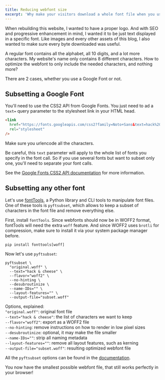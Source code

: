 ```yaml
---
title: Reducing webfont size
excerpt: 'Why make your visitors download a whole font file when you use only a subset of its characters?'
---
```


When rebuilding this website, I wanted to have a proper logo. And with SEO and progressive enhancement in mind, I wanted it to be just text displayed in a specific font.
Like images and every other assets of this blog, I also wanted to make sure every byte downloaded was useful.

A regular font contains all the alphabet, all 10 digits, and a lot more characters. My website's name only contains 8 different characters. How to optimize the webfont to only include the needed characters, and nothing more?

There are 2 cases, whether you use a Google Font or not.

## Subsetting a Google Font

You'll need to use the CSS2 API from Google Fonts. You just need to ad a `text=` query parameter to the stylesheet link in your HTML head.

```html
<link
  href="https://fonts.googleapis.com/css2?family=Noto+Sans&text=hack%20%26es"
  rel="stylesheet"
/>
```

Make sure you urlencode all the characters.

Be careful, this `text` parameter will apply to the whole list of fonts you specify in the font call. So if you use several fonts but want to subset only one, you'll need to separate your font calls.

See the [Google Fonts CSS2 API documentation](https://developers.google.com/fonts/docs/css2#optimizing_your_font_requests) for more information.

## Subsetting any other font

Let's use [fontTools](https://github.com/fonttools/fonttools), a Python library and CLI tools to manipulate font files. One of these tools is `pyftsubset`, which allows to keep a subset of characters in the font file and remove everything else.

First, install `fontTools`. Since webfonts should now be in WOFF2 format, fontTools will need the extra `woff` feature. And since WOFF2 uses `brotli` for compression, make sure to install it via your system package manager before.

```shell
pip install fonttools[woff]
```

Now let's use `pyftsubset`:

```shell
pyftsubset \
  "original.woff" \
  --text="hack & cheese" \
  --flavor="woff2" \
  --no-hinting \
  --desubroutinize \
  --name-IDs="" \
  --layout-features="" \
  --output-file="subset.woff"
```

Options, explained:<br>
`"original.woff"`: original font file<br>
`--text="hack & cheese"`: the list of characters we want to keep<br>
`--flavor="woff2"`: export as a WOFF2 file<br>
`--no-hinting`: remove instructions on how to render in low pixel sizes<br>
`--desubroutinize`: optional, it may make the file smaller<br>
`--name-IDs=""`: strip all naming metadata<br>
`--layout-features=""`: remove all layout features, such as kerning<br>
`--output-file="subset.woff"`: resulting optimized webfont file<br>

All the `pyftsubset` options can be found in the [documentation](https://fonttools.readthedocs.io/en/latest/subset/index.html).

You now have the smallest possible webfont file, that still works perfectly in your browser!
